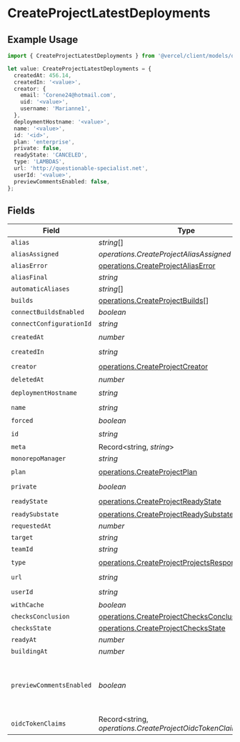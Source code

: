 # CreateProjectLatestDeployments

## Example Usage

```typescript
import { CreateProjectLatestDeployments } from '@vercel/client/models/operations';

let value: CreateProjectLatestDeployments = {
  createdAt: 456.14,
  createdIn: '<value>',
  creator: {
    email: 'Corene24@hotmail.com',
    uid: '<value>',
    username: 'Marianne1',
  },
  deploymentHostname: '<value>',
  name: '<value>',
  id: '<id>',
  plan: 'enterprise',
  private: false,
  readyState: 'CANCELED',
  type: 'LAMBDAS',
  url: 'http://questionable-specialist.net',
  userId: '<value>',
  previewCommentsEnabled: false,
};
```

## Fields

| Field                    | Type                                                                                                               | Required           | Description                                                    | Example |
| ------------------------ | ------------------------------------------------------------------------------------------------------------------ | ------------------ | -------------------------------------------------------------- | ------- |
| `alias`                  | _string_[]                                                                                                         | :heavy_minus_sign: | N/A                                                            |         |
| `aliasAssigned`          | _operations.CreateProjectAliasAssigned_                                                                            | :heavy_minus_sign: | N/A                                                            |         |
| `aliasError`             | [operations.CreateProjectAliasError](../../models/operations/createprojectaliaserror.md)                           | :heavy_minus_sign: | N/A                                                            |         |
| `aliasFinal`             | _string_                                                                                                           | :heavy_minus_sign: | N/A                                                            |         |
| `automaticAliases`       | _string_[]                                                                                                         | :heavy_minus_sign: | N/A                                                            |         |
| `builds`                 | [operations.CreateProjectBuilds](../../models/operations/createprojectbuilds.md)[]                                 | :heavy_minus_sign: | N/A                                                            |         |
| `connectBuildsEnabled`   | _boolean_                                                                                                          | :heavy_minus_sign: | N/A                                                            |         |
| `connectConfigurationId` | _string_                                                                                                           | :heavy_minus_sign: | N/A                                                            |         |
| `createdAt`              | _number_                                                                                                           | :heavy_check_mark: | N/A                                                            |         |
| `createdIn`              | _string_                                                                                                           | :heavy_check_mark: | N/A                                                            |         |
| `creator`                | [operations.CreateProjectCreator](../../models/operations/createprojectcreator.md)                                 | :heavy_check_mark: | N/A                                                            |         |
| `deletedAt`              | _number_                                                                                                           | :heavy_minus_sign: | N/A                                                            |         |
| `deploymentHostname`     | _string_                                                                                                           | :heavy_check_mark: | N/A                                                            |         |
| `name`                   | _string_                                                                                                           | :heavy_check_mark: | N/A                                                            |         |
| `forced`                 | _boolean_                                                                                                          | :heavy_minus_sign: | N/A                                                            |         |
| `id`                     | _string_                                                                                                           | :heavy_check_mark: | N/A                                                            |         |
| `meta`                   | Record<string, _string_>                                                                                           | :heavy_minus_sign: | N/A                                                            |         |
| `monorepoManager`        | _string_                                                                                                           | :heavy_minus_sign: | N/A                                                            |         |
| `plan`                   | [operations.CreateProjectPlan](../../models/operations/createprojectplan.md)                                       | :heavy_check_mark: | N/A                                                            |         |
| `private`                | _boolean_                                                                                                          | :heavy_check_mark: | N/A                                                            |         |
| `readyState`             | [operations.CreateProjectReadyState](../../models/operations/createprojectreadystate.md)                           | :heavy_check_mark: | N/A                                                            |         |
| `readySubstate`          | [operations.CreateProjectReadySubstate](../../models/operations/createprojectreadysubstate.md)                     | :heavy_minus_sign: | N/A                                                            |         |
| `requestedAt`            | _number_                                                                                                           | :heavy_minus_sign: | N/A                                                            |         |
| `target`                 | _string_                                                                                                           | :heavy_minus_sign: | N/A                                                            |         |
| `teamId`                 | _string_                                                                                                           | :heavy_minus_sign: | N/A                                                            |         |
| `type`                   | [operations.CreateProjectProjectsResponse200Type](../../models/operations/createprojectprojectsresponse200type.md) | :heavy_check_mark: | N/A                                                            |         |
| `url`                    | _string_                                                                                                           | :heavy_check_mark: | N/A                                                            |         |
| `userId`                 | _string_                                                                                                           | :heavy_check_mark: | N/A                                                            |         |
| `withCache`              | _boolean_                                                                                                          | :heavy_minus_sign: | N/A                                                            |         |
| `checksConclusion`       | [operations.CreateProjectChecksConclusion](../../models/operations/createprojectchecksconclusion.md)               | :heavy_minus_sign: | N/A                                                            |         |
| `checksState`            | [operations.CreateProjectChecksState](../../models/operations/createprojectchecksstate.md)                         | :heavy_minus_sign: | N/A                                                            |         |
| `readyAt`                | _number_                                                                                                           | :heavy_minus_sign: | N/A                                                            |         |
| `buildingAt`             | _number_                                                                                                           | :heavy_minus_sign: | N/A                                                            |         |
| `previewCommentsEnabled` | _boolean_                                                                                                          | :heavy_minus_sign: | Whether or not preview comments are enabled for the deployment | false   |
| `oidcTokenClaims`        | Record<string, _operations.CreateProjectOidcTokenClaims_>                                                          | :heavy_minus_sign: | N/A                                                            |         |
